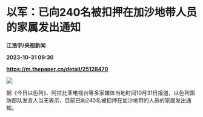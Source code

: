 # 以军：已向240名被扣押在加沙地带人员的家属发出通知
**江浩宇/央视新闻**

**2023-10-31 09:30**

**https://m.thepaper.cn/detail/25128470**

![](https://imagecloud.thepaper.cn/thepaper/image/276/363/731.jpg)

据《今日以色列》、阿拉比亚电视台等多家媒体当地时间10月31日报道，以色列国防部队发言人当天表示，目前已向240名被扣押在加沙地带的人员的家属发出通知。